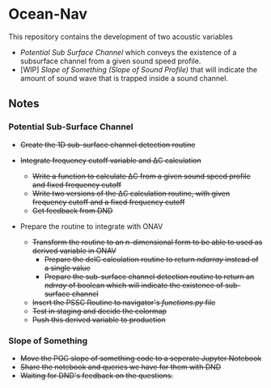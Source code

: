 # Ocean-Nav
This repository contains the development of two acoustic variables 
- *Potential Sub Surface Channel* which conveys the existence of a subsurface channel from a given sound speed profile.
- [WIP] *Slope of Something (Slope of Sound Profile)* that will indicate the amount of sound wave that is trapped inside a sound channel.

## Notes
### Potential Sub-Surface Channel
- ~~Create the 1D sub-surface channel detection routine~~
- ~~Integrate frequency cutoff variable and ΔC calculation~~
    - ~~Write a function to calculate ΔC from a given sound speed profile and fixed frequency cutoff~~
    - ~~Write two versions of the ΔC calculation routine, with given frequency cutoff and a fixed frequency cutoff~~
    - ~~Get feedback from DND~~

- Prepare the routine to integrate with ONAV
    - ~~Transform the routine to an n-dimensional form to be able to used as derived variable in ONAV~~
        - ~~Prepare the delC calculation routine to return _ndarray_ instead of a single value~~
        - ~~Prepare the sub-surface channel detection routine to return an _ndrray_ of boolean which will indicate the existence of sub-surface channel~~
    - ~~Insert the PSSC Routine to navigator's *functions.py* file~~
    - ~~Test in staging and decide the colormap~~
    - ~~Push this derived variable to production~~
### Slope of Something 
- ~~Move the POC slope of something code to a seperate Jupyter Notebook~~
- ~~Share the notebook and queries we have for them with DND~~
- ~~Waiting for DND's feedback on the questions.~~


